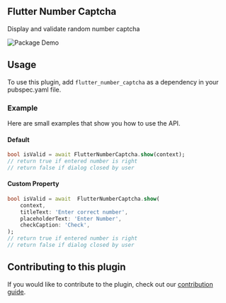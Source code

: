 ## Flutter Number Captcha
Display and validate random number captcha

![Package Demo](https://raw.githubusercontent.com/lustea00/flutter_number_captcha/master/doc/example.gif)

## Usage
To use this plugin, add `flutter_number_captcha` as a dependency in your pubspec.yaml file.
### Example
Here are small examples that show you how to use the API.
#### Default
```dart
bool isValid = await FlutterNumberCaptcha.show(context);
// return true if entered number is right
// return false if dialog closed by user
```
#### Custom Property
```dart
bool isValid = await  FlutterNumberCaptcha.show(
	context,
	titleText: 'Enter correct number',
	placeholderText: 'Enter Number',
	checkCaption: 'Check',
);
// return true if entered number is right
// return false if dialog closed by user
```
## Contributing to this plugin[](https://pub.dev/packages/in_app_purchase#contributing-to-this-plugin)

If you would like to contribute to the plugin, check out our [contribution guide](https://github.com/flutter/plugins/blob/master/CONTRIBUTING.md).
